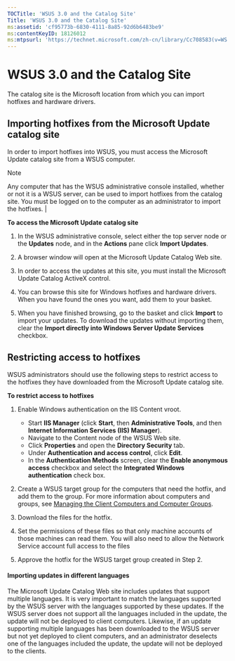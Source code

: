 ```yaml
---
TOCTitle: 'WSUS 3.0 and the Catalog Site'
Title: 'WSUS 3.0 and the Catalog Site'
ms:assetid: 'cf95773b-6830-4111-8a85-92d6b6483be9'
ms:contentKeyID: 18126012
ms:mtpsurl: 'https://technet.microsoft.com/zh-cn/library/Cc708583(v=WS.10)'
---
```


WSUS 3.0 and the Catalog Site
=============================

The catalog site is the Microsoft location from which you can import hotfixes and hardware drivers.

Importing hotfixes from the Microsoft Update catalog site
---------------------------------------------------------

In order to import hotfixes into WSUS, you must access the Microsoft Update catalog site from a WSUS computer.

> [!Note]  
> Any computer that has the WSUS administrative console installed, whether or not it is a WSUS server, can be used to import hotfixes from the catalog site. You must be logged on to the computer as an administrator to import the hotfixes. |

**To access the Microsoft Update catalog site**
1.  In the WSUS administrative console, select either the top server node or the **Updates** node, and in the **Actions** pane click **Import Updates**.

2.  A browser window will open at the Microsoft Update Catalog Web site.

3.  In order to access the updates at this site, you must install the Microsoft Update Catalog ActiveX control.

4.  You can browse this site for Windows hotfixes and hardware drivers. When you have found the ones you want, add them to your basket.

5.  When you have finished browsing, go to the basket and click **Import** to import your updates. To download the updates without importing them, clear the **Import directly into Windows Server Update Services** checkbox.

Restricting access to hotfixes
------------------------------

WSUS administrators should use the following steps to restrict access to the hotfixes they have downloaded from the Microsoft Update catalog site.

**To restrict access to hotfixes**
1.  Enable Windows authentication on the IIS Content vroot.

    -   Start **IIS Manager** (click **Start**, then **Administrative Tools**, and then **Internet Information Services (IIS) Manager**).
    -   Navigate to the Content node of the WSUS Web site.
    -   Click **Properties** and open the **Directory Security** tab.
    -   Under **Authentication and access control**, click **Edit**.
    -   In the **Authentication Methods** screen, clear the **Enable anonymous access** checkbox and select the **Integrated Windows authentication** check box.

2.  Create a WSUS target group for the computers that need the hotfix, and add them to the group. For more information about computers and groups, see [Managing the Client Computers and Computer Groups](https://technet.microsoft.com/b812f314-79df-408b-b3ca-2b4a5d00aa2b).

3.  Download the files for the hotfix.

4.  Set the permissions of these files so that only machine accounts of those machines can read them. You will also need to allow the Network Service account full access to the files

5.  Approve the hotfix for the WSUS target group created in Step 2.

#### Importing updates in different languages

The Microsoft Update Catalog Web site includes updates that support multiple languages. It is very important to match the languages supported by the WSUS server with the languages supported by these updates. If the WSUS server does not support all the languages included in the update, the update will not be deployed to client computers. Likewise, if an update supporting multiple languages has been downloaded to the WSUS server but not yet deployed to client computers, and an administrator deselects one of the languages included the update, the update will not be deployed to the clients.
